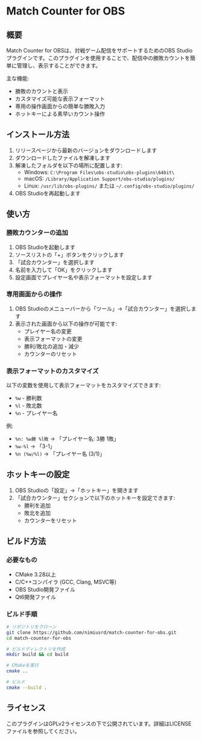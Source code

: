 # Match Counter for OBS

## 概要

Match Counter for OBSは、対戦ゲーム配信をサポートするためのOBS Studioプラグインです。このプラグインを使用することで、配信中の勝敗カウントを簡単に管理し、表示することができます。

主な機能:

* 勝敗のカウントと表示
* カスタマイズ可能な表示フォーマット
* 専用の操作画面からの簡単な勝敗入力
* ホットキーによる素早いカウント操作

## インストール方法

1. リリースページから最新のバージョンをダウンロードします
2. ダウンロードしたファイルを解凍します
3. 解凍したフォルダを以下の場所に配置します:
   * Windows: `C:\Program Files\obs-studio\obs-plugins\64bit\`
   * macOS: `/Library/Application Support/obs-studio/plugins/`
   * Linux: `/usr/lib/obs-plugins/` または `~/.config/obs-studio/plugins/`
4. OBS Studioを再起動します

## 使い方

### 勝敗カウンターの追加

1. OBS Studioを起動します
2. ソースリストの「+」ボタンをクリックします
3. 「試合カウンター」を選択します
4. 名前を入力して「OK」をクリックします
5. 設定画面でプレイヤー名や表示フォーマットを設定します

### 専用画面からの操作

1. OBS Studioのメニューバーから「ツール」→「試合カウンター」を選択します
2. 表示された画面から以下の操作が可能です:
   * プレイヤー名の変更
   * 表示フォーマットの変更
   * 勝利/敗北の追加・減少
   * カウンターのリセット

### 表示フォーマットのカスタマイズ

以下の変数を使用して表示フォーマットをカスタマイズできます:
* `%w` - 勝利数
* `%l` - 敗北数
* `%n` - プレイヤー名

例:
* `%n: %w勝 %l敗` → 「プレイヤー名: 3勝 1敗」
* `%w-%l` → 「3-1」
* `%n (%w/%l)` → 「プレイヤー名 (3/1)」

## ホットキーの設定

1. OBS Studioの「設定」→「ホットキー」を開きます
2. 「試合カウンター」セクションで以下のホットキーを設定できます:
   * 勝利を追加
   * 敗北を追加
   * カウンターをリセット

## ビルド方法

### 必要なもの

* CMake 3.28以上
* C/C++コンパイラ (GCC, Clang, MSVC等)
* OBS Studio開発ファイル
* Qt6開発ファイル

### ビルド手順

```bash
# リポジトリをクローン
git clone https://github.com/nimiusrd/match-counter-for-obs.git
cd match-counter-for-obs

# ビルドディレクトリを作成
mkdir build && cd build

# CMakeを実行
cmake ..

# ビルド
cmake --build .
```

## ライセンス

このプラグインはGPLv2ライセンスの下で公開されています。詳細はLICENSEファイルを参照してください。
